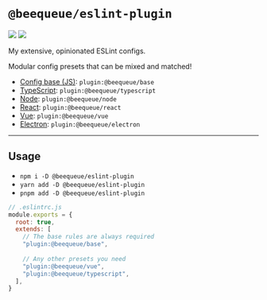 # `@beequeue/eslint-plugin`

[![](https://img.shields.io/npm/v/@beequeue/eslint-plugin)](https://www.npmjs.com/package/@beequeue/eslint-plugin)
[![](https://img.shields.io/github/workflow/status/BeeeQueue/eslint-plugin/CI?label=build)](https://github.com/BeeeQueue/eslint-plugin/actions?query=branch%3Amain+workflow%3ACI)

My extensive, opinionated ESLint configs.

Modular config presets that can be mixed and matched!

- [Config base (JS)](./src/config/base.ts): `plugin:@beequeue/base`
- [TypeScript](./src/config/typescript.ts): `plugin:@beequeue/typescript`
- [Node](./src/config/node.ts): `plugin:@beequeue/node`
- [React](./src/config/react.ts): `plugin:@beequeue/react`
- [Vue](./src/config/vue.ts): `plugin:@beequeue/vue`
- [Electron](./src/config/electron.ts): `plugin:@beequeue/electron`

---

## Usage

- `npm i -D @beequeue/eslint-plugin`
- `yarn add -D @beequeue/eslint-plugin`
- `pnpm add -D @beequeue/eslint-plugin`

```js
// .eslintrc.js
module.exports = {
  root: true,
  extends: [
    // The base rules are always required
    "plugin:@beequeue/base",
    
    // Any other presets you need
    "plugin:@beequeue/vue",
    "plugin:@beequeue/typescript",
  ],
}
```
